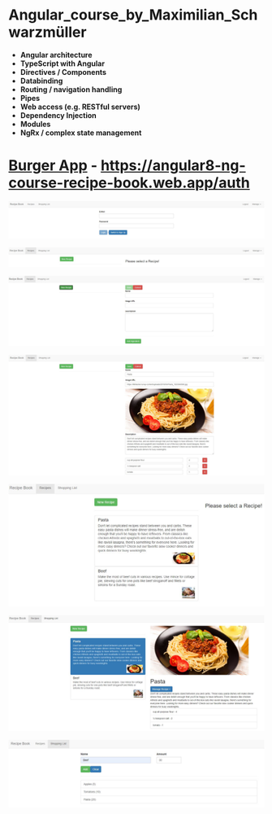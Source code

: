 # Angular_course_by_Maximilian_Schwarzmüller

* **Angular architecture**
* **TypeScript with Angular**
* **Directives / Components**
* **Databinding**
* **Routing / navigation handling**
* **Pipes**
* **Web access (e.g. RESTful servers)**
* **Dependency Injection**
* **Modules**
* **NgRx / complex state management**

# [Burger App](https://angular8-ng-course-recipe-book.web.app/auth) -  https://angular8-ng-course-recipe-book.web.app/auth

<p align = "center">
<img src="https://github.com/iizdebski/angular_course/blob/main/32_images/angular1.JPG">
</p>

<p align = "center">
<img src="https://github.com/iizdebski/angular_course/blob/main/32_images/angular2.JPG">
</p>

<p align = "center">
<img src="https://github.com/iizdebski/angular_course/blob/main/32_images/angular3.JPG">
</p>

<p align = "center">
<img src="https://github.com/iizdebski/angular_course/blob/main/32_images/angular4.JPG">
</p>

<p align = "center">
<img src="https://github.com/iizdebski/angular_course/blob/main/32_images/angular5.JPG">
</p>

<p align = "center">
<img src="https://github.com/iizdebski/angular_course/blob/main/32_images/angular6.JPG">
</p>

<p align = "center">
<img src="https://github.com/iizdebski/angular_course/blob/main/32_images/angular7.JPG">
</p>
